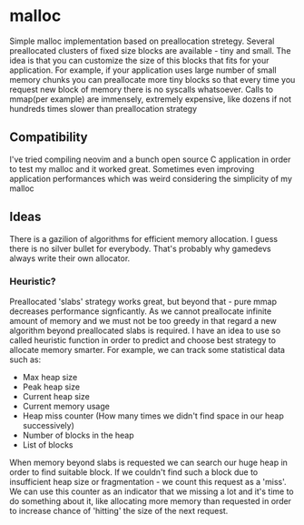 # malloc

Simple malloc implementation based on preallocation stretegy. Several preallocated
clusters of fixed size blocks are available - tiny and small. The idea is that you
can customize the size of this blocks that fits for your application. For example,
if your application uses large number of small memory chunks you can preallocate
more tiny blocks so that every time you request new block of memory there is no
syscalls whatsoever. Calls to mmap(per example) are immensely, extremely expensive,
like dozens if not hundreds times slower than preallocation strategy

## Compatibility

I've tried compiling neovim and a bunch open source C application in order to test
my malloc and it worked great. Sometimes even improving application performances
which was weird considering the simplicity of my malloc

## Ideas

There is a gazilion of algorithms for efficient memory allocation. I guess there is
no silver bullet for everybody. That's probably why gamedevs always write their own allocator.

### Heuristic?

Preallocated 'slabs' strategy works great, but beyond that - pure mmap decreases performance signficantly.
As we cannot preallocate infinite amount of memory and we must not be too greedy in that regard
a new algorithm beyond preallocated slabs is required. I have an idea to use so called heuristic
function in order to predict and choose best strategy to allocate memory smarter. For example, we
can track some statistical data such as:

  * Max heap size
  * Peak heap size
  * Current heap size
  * Current memory usage
  * Heap miss counter (How many times we didn't find space in our heap successively)
  * Number of blocks in the heap
  * List of blocks

When memory beyond slabs is requested we can search our huge heap in order to find suitable
block. If we couldn't find such a block due to insufficient heap size or fragmentation - 
we count this request as a 'miss'. We can use this counter as an indicator that we missing a lot and
it's time to do something about it, like allocating more memory than requested in order to increase 
chance of 'hitting' the size of the next request.
